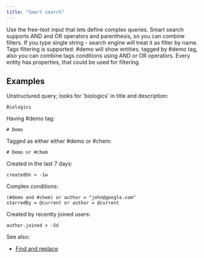 ```yaml
---
title: "Smart search"
---
```


Use the free-text input that lets define complex queries. Smart search supports AND and OR operators and parenthesis, so
you can combine filters. If you type single string - search engine will treat it as filter by name. Tags filtering is
supported: #demo will show entities, tagged by #demo tag, also you can combine tags conditions using AND or OR
operators. Every entity has properties, that could be used for filtering. 

## Examples

Unstructured query; looks for 'biologics' in title and description:

```
Biologics
```

Having #demo tag:

```
# Demo
```

Tagged as either either #demo or #chem:

```
# Demo or #chem
```

Created in the last 7 days:

```
createdOn > -1w
```

Complex conditions:

```
(#demo and #chem) or author = "john@google.com"
starredBy = @current or author = @current
```

Created by recently joined users:

```
author.joined > -5d
```

See also:

* [Find and replace](../../transform/find-and-replace.md)

